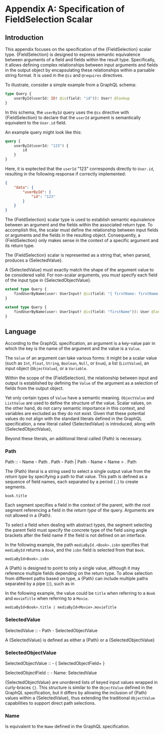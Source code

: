 # Appendix A: Specification of FieldSelection Scalar

## Introduction

This appendix focuses on the specification of the {FieldSelection} scalar type. {FieldSelection} is
designed to express semantic equivalence between arguments of a field and fields within the result 
type. Specifically, it allows defining complex relationships between input arguments and fields in
the output object by encapsulating these relationships within a parsable string format. It is used
in the `@is` and `@requires` directives.


To illustrate, consider a simple example from a GraphQL schema:

```graphql
type Query {
    userById(userId: ID! @is(field: "id")): User! @lookup
}
```

In this schema, the `userById` query uses the `@is` directive with {FieldSelection} to declare that
the `userId` argument is semantically equivalent to the `User.id` field. 

An example query might look like this:

```graphql
query {
    userById(userId: "123") {
        id
    }
}
```

Here, it is exptected that the `userId` "123" corresponds directly to `User.id`, resulting in the
following response if correctly implemented:

```json
{
    "data": {
        "userById": {
            "id": "123"
        }
    }
}
```

The {FieldSelection} scalar type is used to establish semantic equivalence between an argument and
the fields within the associated return type. To accomplish this, the scalar must define the
relationship between input fields or arguments and the fields in the resulting object. 
Consequently, a {FieldSelection} only makes sense in the context of a specific argument and its 
return type.

The {FieldSelection} scalar is represented as a string that, when parsed, produces a {SelectedValue}.

A {SelectedValue} must exactly match the shape of the argument value to be considered
valid. For non-scalar arguments, you must specify each field of the input type in
{SelectedObjectValue}.

```graphql example
extend type Query {
    findUserByName(user: UserInput! @is(field: "{ firstName: firstName }")): User @lookup
}
```

```graphql counter-example
extend type Query {
    findUserByName(user: UserInput! @is(field: "firstName")): User @lookup
}
```


## Language

According to the GraphQL specification, an argument is a key-value pair in which the key is the name
of the argument and the value is a `Value`.

The `Value` of an argument can take various forms: it might be a scalar value (such as `Int`,
`Float`, `String`, `Boolean`, `Null`, or `Enum`), a list (`ListValue`), an input object
(`ObjectValue`), or a `Variable`.

Within the scope of the {FieldSelection}, the relationship between input and output is
established by defining the `Value` of the argument as a selection of fields from the output object.

Yet only certain types of `Value` have a semantic meaning. 
`ObjectValue` and `ListValue` are used to define the structure of the value. 
Scalar values, on the other hand, do not carry semantic importance in this context, and variables
are excluded as they do not exist. 
Given that these potential values do not align with the standard literals defined in the GraphQL
specification, a new literal called {SelectedValue} is introduced, along with {SelectedObjectValue},

Beyond these literals, an additional literal called {Path} is necessary.

### Path
Path :: 
    - Name
    - Path . Path
    - Path | Path
    - Name < Name > . Path

The {Path} literal is a string used to select a single output value from the _return type_ by
specifying a path to that value. 
This path is defined as a sequence of field names, each separated by a period (`.`) to create 
segments. 

``` example
book.title
```

Each segment specifies a field in the context of the parent, with the root segment referencing a
field in the _return type_ of the query. 
Arguments are not allowed in a {Path}.

To select a field when dealing with abstract types, the segment selecting the parent field must 
specify the concrete type of the field using angle brackets after the field name if the field is not 
defined on an interface.

In the following example, the path `mediaById.<Book>.isbn` specifies that `mediaById` returns a
`Book`, and the `isbn` field is selected from that `Book`.

``` example
mediaById<Book>.isbn
```

A {Path} is designed to point to only a single value, although it may reference multiple fields
depending on the return type. To allow selection from different paths based on
type, a {Path} can include multiple paths separated by a pipe (`|`), such as in

In the following example, the value could be `title` when referring to a `Book` and `movieTitle`
when referring to a `Movie`. 

``` example
mediaById<Book>.title | mediaById<Movie>.movieTitle
```

### SelectedValue
SelectedValue :: 
    - Path
    - SelectedObjectValue

A {SelectedValue} is defined as either a {Path} or a {SelectedObjectValue}

### SelectedObjectValue
SelectedObjectValue :: 
    - { SelectedObjectField+ }

SelectedObjectField :: 
    - Name: SelectedValue

{SelectedObjectValue} are unordered lists of keyed input values wrapped in curly-braces `{}`. 
This structure is similar to the `ObjectValue` defined in the GraphQL specification, but it
differs by allowing the inclusion of {Path} values within a {SelectedValue}, thus extending the
traditional `ObjectValue` capabilities to support direct path selections.

### Name
Is equivalent to the `Name` defined in the GraphQL specification.


